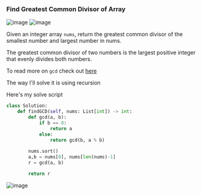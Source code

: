 <h3> Find Greatest Common Divisor of Array </h3>

![image](https://github.com/h4ckyou/h4ckyou.github.io/assets/127159644/da035b31-e0e2-458c-be39-0231396991c4)
![image](https://github.com/h4ckyou/h4ckyou.github.io/assets/127159644/9dab1b94-9b90-486e-948e-0e75544f679a)

Given an integer array `nums`, return the greatest common divisor of the smallest number and largest number in nums.

The greatest common divisor of two numbers is the largest positive integer that evenly divides both numbers.

To read more on `gcd` check out [here](https://byjus.com/maths/greatest-common-divisor/)

The way I'll solve it is using recursion

Here's my solve script

```python
class Solution:
    def findGCD(self, nums: List[int]) -> int:
        def gcd(a, b):
            if b == 0:
                return a
            else:
                return gcd(b, a % b)
        
        nums.sort()
        a,b = nums[0], nums[len(nums)-1]
        r = gcd(a, b)

        return r
```

![image](https://github.com/h4ckyou/h4ckyou.github.io/assets/127159644/96c5a675-02e6-488e-95b3-f78204074a8c)
